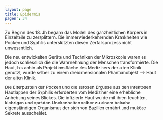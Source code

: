 ```yaml
---
layout: page
title: Epidermis
pagenr: 34
---
```


Zu Beginn des 18. Jh begann das Modell des ganzheitlichen Körpers in Einzelteile zu zersplittern. Die immerwiederkehrenden Krankheiten wie Pocken und Syphilis unterstützten diesen Zerfallsprozess nicht unwesentlich.

Die neu entwickelten Geräte und Techniken der Mikroskopie waren es jedoch schliesslich die die Wahrnehmung der Menschen transformierte. Die Haut, bis anhin als Projektionsfläche des Mediziners der alten Klinik genutzt, wurde selber zu einem dreidimensionalen Phantomobjekt --> Haut der alten Klinik.

Die Eiterpusteln der Pocken und die serösen Ergüsse aus den infektösen Hautlappen der Syphilis erforderten vom Mediziner eine erhebliche Anhebung seines Blickes. Die infizierte Haut wurde mit ihren feuchten, klebrigen und spröden Unebenheiten selber zu einem beinahe eigenständigen Organismus der sich von Bazillen ernährt und muköse Sekrete ausscheidet.
